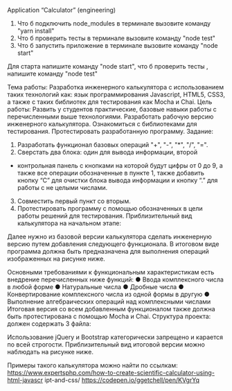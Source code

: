 Application “Calculator” (engineering)

1. Что б подключить node_modules в терминале вызовите команду "yarn install"
2. Что б проверить тесты в терминале вызовите команду "node test"
3. Что б запустить приложение в терминале вызовите команду "node start"

Для старта напишите команду "node start", 
что б проверить тесты , напишите команду "node test"

Тема работы: Разработка инженерного калькулятора с использованием таких
технологий как: язык программирования Javascript, HTML5, CSS3, а также с
таких библиотек для тестирования как Mocha и Chai.
Цель работы: Развить у студентов практические, базовые навыки работы с
перечисленными выше технологиями. Разработать рабочую версию
инженерного калькулятора. Ознакомиться с библиотеками для тестирования.
Протестировать разработанную программу.
Задание:

1. Разработать функционал базовых операций "+", "-", "*", "/",
   "=".
2. Сверстать два блока: один для вывода информации, второй
- контрольная панель с кнопками на которой будут цифры
  от 0 до 9, а также все операции обозначенные в пункте 1,
  также добавить кнопку “С” для очистки блока вывода
  информации и кнопку “.” для работы с не целыми числами.
3. Совместить первый пункт со вторым.
4. Протестировать программу с помощью обозначенных в
   цели работы решений для тестирования.
   Приблизительный вид калькулятора на начальном этапе:

Далее нужно из базовой версии калькулятора сделать инженерную версию
путем добавления следующего функционала.
В итоговом виде программа должна быть предназначена для выполнения
операций изображенных на рисунке ниже.

Основными требованиями к функциональным характеристикам есть
внедрение перечисленных ниже функций:
● Ввода комплексного числа в любой форме
● Натуральные числа
● Дробные числа
● Конвертирование комплексного числа из одной формы в другую
● Выполнение алгебраических операций над комплексными числами
Итоговая версия со всем добавленным функционалом также должна быть
протестирована с помощью Mocha и Chai.
Структура проекта: должен содержать 3 файла:

Использование jQuery и Bootstrap категорически запрещено и карается по
всей строгости.
Приблизительный вид итоговой версии можно наблюдать на рисунке ниже.

Примеры такого калькулятора можно найти по ссылкам:
https://www.expertsphp.com/how-to-create-scientific-calculator-using-html-javascr
ipt-and-css/
https://codepen.io/ggetchell/pen/KVgrYq
